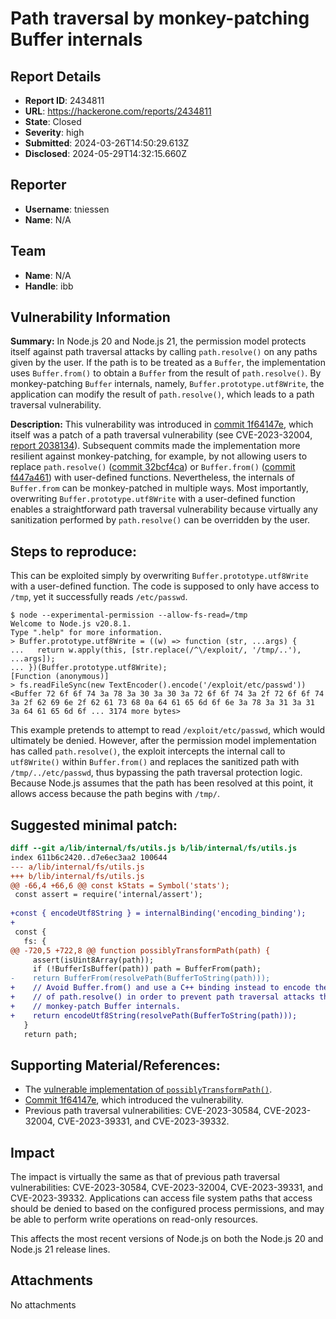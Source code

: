 # Path traversal by monkey-patching Buffer internals

## Report Details
- **Report ID**: 2434811
- **URL**: https://hackerone.com/reports/2434811
- **State**: Closed
- **Severity**: high
- **Submitted**: 2024-03-26T14:50:29.613Z
- **Disclosed**: 2024-05-29T14:32:15.660Z

## Reporter
- **Username**: tniessen
- **Name**: N/A

## Team
- **Name**: N/A
- **Handle**: ibb

## Vulnerability Information
**Summary:** In Node.js 20 and Node.js 21, the permission model protects itself against path traversal attacks by calling `path.resolve()` on any paths given by the user. If the path is to be treated as a `Buffer`, the implementation uses `Buffer.from()` to obtain a `Buffer` from the result of `path.resolve()`. By monkey-patching `Buffer` internals, namely, `Buffer.prototype.utf8Write`, the application can modify the result of `path.resolve()`, which leads to a path traversal vulnerability.

**Description:** This vulnerability was introduced in [commit 1f64147e](https://github.com/nodejs/node/commit/1f64147eb607f82060e08884f993597774c69280), which itself was a patch of a path traversal vulnerability (see CVE-2023-32004, [report 2038134](https://hackerone.com/reports/2038134)). Subsequent commits made the implementation more resilient against monkey-patching, for example, by not allowing users to replace `path.resolve()` ([commit 32bcf4ca](https://github.com/nodejs/node/commit/32bcf4ca27bba9d4e48418f12dc6d7c2252e71ec)) or `Buffer.from()` ([commit f447a461](https://github.com/nodejs/node/commit/f447a4611a49d1843c17bf9ffbc86a835f1f1b9c)) with user-defined functions. Nevertheless, the internals of `Buffer.from` can be monkey-patched in multiple ways. Most importantly, overwriting `Buffer.prototype.utf8Write` with a user-defined function enables a straightforward path traversal vulnerability because virtually any sanitization performed by `path.resolve()` can be overridden by the user.

## Steps to reproduce:

This can be exploited simply by overwriting `Buffer.prototype.utf8Write` with a user-defined function. The code is supposed to only have access to `/tmp`, yet it successfully reads `/etc/passwd`.

```
$ node --experimental-permission --allow-fs-read=/tmp 
Welcome to Node.js v20.8.1.
Type ".help" for more information.
> Buffer.prototype.utf8Write = ((w) => function (str, ...args) {
...   return w.apply(this, [str.replace(/^\/exploit/, '/tmp/..'), ...args]);
... })(Buffer.prototype.utf8Write);
[Function (anonymous)]
> fs.readFileSync(new TextEncoder().encode('/exploit/etc/passwd'))
<Buffer 72 6f 6f 74 3a 78 3a 30 3a 30 3a 72 6f 6f 74 3a 2f 72 6f 6f 74 3a 2f 62 69 6e 2f 62 61 73 68 0a 64 61 65 6d 6f 6e 3a 78 3a 31 3a 31 3a 64 61 65 6d 6f ... 3174 more bytes>
```

This example pretends to attempt to read `/exploit/etc/passwd`, which would ultimately be denied. However, after the permission model implementation has called `path.resolve()`, the exploit intercepts the internal call to `utf8Write()` within `Buffer.from()` and replaces the sanitized path with `/tmp/../etc/passwd`, thus bypassing the path traversal protection logic. Because Node.js assumes that the path has been resolved at this point, it allows access because the path begins with `/tmp/`.

## Suggested minimal patch:

```patch
diff --git a/lib/internal/fs/utils.js b/lib/internal/fs/utils.js
index 611b6c2420..d7e6ec3aa2 100644
--- a/lib/internal/fs/utils.js
+++ b/lib/internal/fs/utils.js
@@ -66,4 +66,6 @@ const kStats = Symbol('stats');
 const assert = require('internal/assert');
 
+const { encodeUtf8String } = internalBinding('encoding_binding');
+
 const {
   fs: {
@@ -720,5 +722,8 @@ function possiblyTransformPath(path) {
     assert(isUint8Array(path));
     if (!BufferIsBuffer(path)) path = BufferFrom(path);
-    return BufferFrom(resolvePath(BufferToString(path)));
+    // Avoid Buffer.from() and use a C++ binding instead to encode the result
+    // of path.resolve() in order to prevent path traversal attacks that
+    // monkey-patch Buffer internals.
+    return encodeUtf8String(resolvePath(BufferToString(path)));
   }
   return path;
```

## Supporting Material/References:

* The [vulnerable implementation of `possiblyTransformPath()`](https://github.com/nodejs/node/blob/9f46adf5bc14a7af8ec55be1d02fa46ed80720f2/lib/internal/fs/utils.js#L712-L725).
* [Commit 1f64147e](https://github.com/nodejs/node/commit/1f64147eb607f82060e08884f993597774c69280), which introduced the vulnerability.
* Previous path traversal vulnerabilities: CVE-2023-30584, CVE-2023-32004, CVE-2023-39331, and CVE-2023-39332.

## Impact

The impact is virtually the same as that of previous path traversal vulnerabilities: CVE-2023-30584, CVE-2023-32004, CVE-2023-39331, and CVE-2023-39332. Applications can access file system paths that access should be denied to based on the configured process permissions, and may be able to perform write operations on read-only resources.

This affects the most recent versions of Node.js on both the Node.js 20 and Node.js 21 release lines.

## Attachments
No attachments
